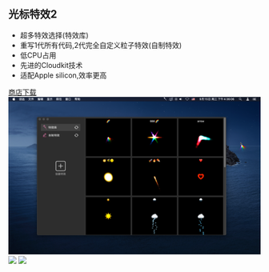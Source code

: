 ## 光标特效2
* 超多特效选择(特效库)
* 重写1代所有代码,2代完全自定义粒子特效(自制特效)
* 低CPU占用
* 先进的Cloudkit技术
* 适配Apple silicon,效率更高

[商店下载](https://apps.apple.com/cn/app/cursoreffect/id1585374223)
![](./1.png)
![](./2.png)
![](./3.png)
